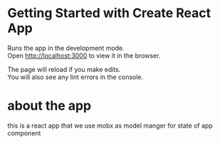 # Getting Started with Create React App

Runs the app in the development mode.\
Open [http://localhost:3000](http://localhost:3000) to view it in the browser.

The page will reload if you make edits.\
You will also see any lint errors in the console.

# about the app 
 this is a react app that we use mobx as model manger for state of app component 

